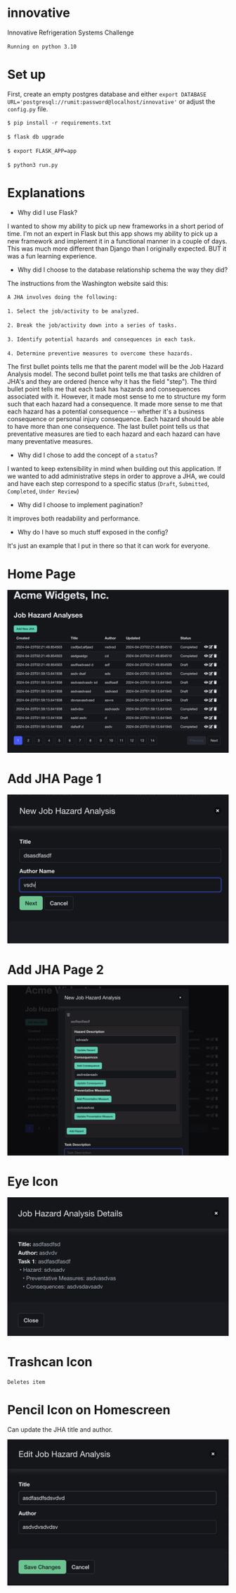 # innovative
Innovative Refrigeration Systems Challenge

`Running on python 3.10`

# Set up

First, create an empty postgres database and either `export DATABASE URL='postgresql://rumit:password@localhost/innovative'` or adjust the `config.py` file. 

```
$ pip install -r requirements.txt

$ flask db upgrade

$ export FLASK_APP=app

$ python3 run.py
```


# Explanations

* Why did I use Flask?

I wanted to show my ability to pick up new frameworks in a short period of time. I'm not an expert in Flask but this app shows my ability to pick up a new framework and implement it in a functional manner in a couple of days. This was much more different than Django than I originally expected. BUT it was a fun learning experience. 

* Why did I choose to the database relationship schema the way they did?

The instructions from the Washington website said this:

```
A JHA involves doing the following:

1. Select the job/activity to be analyzed.

2. Break the job/activity down into a series of tasks.

3. Identify potential hazards and consequences in each task.

4. Determine preventive measures to overcome these hazards.
```

The first bullet points tells me that the parent model will be the Job Hazard Analysis model. The second bullet point tells me that tasks are children of JHA's 
and they are ordered (hence why it has the field "step"). The third bullet point tells me that each task has hazards and consequences associated with it. However, it made most sense to me to structure my form such that each hazard had a consequence. It made more sense to me that each hazard has a potential consequence -- whether it's a business consequence or personal injury consequence. Each hazard should be able to have more than one consequence. The last bullet point tells us that preventative measures are tied to each hazard and each hazard can have many preventative measures. 

* Why did I chose to add the concept of a `status`?

I wanted to keep extensibility in mind when building out this application. If we wanted to add administrative steps in order to approve a JHA, we could and have each step correspond to a specific status (`Draft`, `Submitted`, `Completed`, `Under Review`)

* Why did I choose to implement pagination?

It improves both readability and performance.


* Why do I have so much stuff exposed in the config?

It's just an example that I put in there so that it can work for everyone.


# Home Page

![alt text](image-1.png)

# Add JHA Page 1

![alt text](image-2.png)

# Add JHA Page 2
![alt text](image.png)


# Eye Icon 

![alt text](image-3.png)


# Trashcan Icon

`Deletes item`

# Pencil Icon on Homescreen

Can update the JHA title and author.

![alt text](image-4.png)

